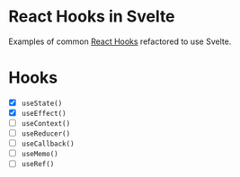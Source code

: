 # React Hooks in Svelte

Examples of common [React Hooks](https://reactjs.org/docs/hooks-intro.html) refactored to use Svelte.

# Hooks

- [x] `useState()`
- [x] `useEffect()`
- [ ] `useContext()`
- [ ] `useReducer()`
- [ ] `useCallback()`
- [ ] `useMemo()`
- [ ] `useRef()`
